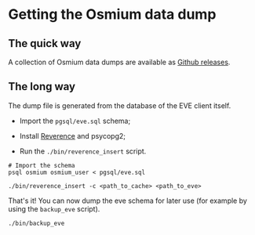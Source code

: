Getting the Osmium data dump
============================

The quick way
-------------

A collection of Osmium data dumps are available as [Github releases](https://github.com/osmium-org/osmium/releases).

The long way
------------

The dump file is generated from the database of the EVE client
itself.

* Import the `pgsql/eve.sql` schema;

* Install [Reverence](https://github.com/DarkFenX/reverence) and psycopg2;

* Run the `./bin/reverence_insert` script.

~~~~
# Import the schema
psql osmium osmium_user < pgsql/eve.sql

./bin/reverence_insert -c <path_to_cache> <path_to_eve>
~~~~

That's it! You can now dump the eve schema for later use (for example
by using the `backup_eve` script).

~~~~
./bin/backup_eve
~~~~
